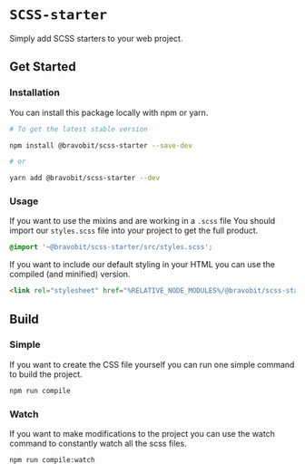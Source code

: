 # `SCSS-starter`

Simply add SCSS starters to your web project.

## <a name="get-started"></a> Get Started

### <a name="installation"></a> Installation

You can install this package locally with npm or yarn.

```bash
# To get the latest stable version

npm install @bravobit/scss-starter --save-dev

# or

yarn add @bravobit/scss-starter --dev
```

### <a name="usage"></a> Usage

If you want to use the mixins and are working in a `.scss` file You should import our `styles.scss` file into your project to get the full product.

```scss
@import '~@bravobit/scss-starter/src/styles.scss';
```

If you want to include our default styling in your HTML you can use the compiled (and minified) version.

```html
<link rel="stylesheet" href="%RELATIVE_NODE_MODULES%/@bravobit/scss-starter/dist/styles.css">
```

## <a name="build"></a> Build

### <a name="build-simple"></a> Simple

If you want to create the CSS file yourself you can run one simple command to build the project.

```bash
npm run compile
```

### <a name="build-watch"></a> Watch

If you want to make modifications to the project you can use the watch command to constantly watch all the scss files.

```bash
npm run compile:watch
```
